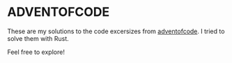 # ADVENTOFCODE

These are my solutions to the code excersizes from [adventofcode](https://adventofcode.com/).
I tried to solve them with Rust.

Feel free to explore!
